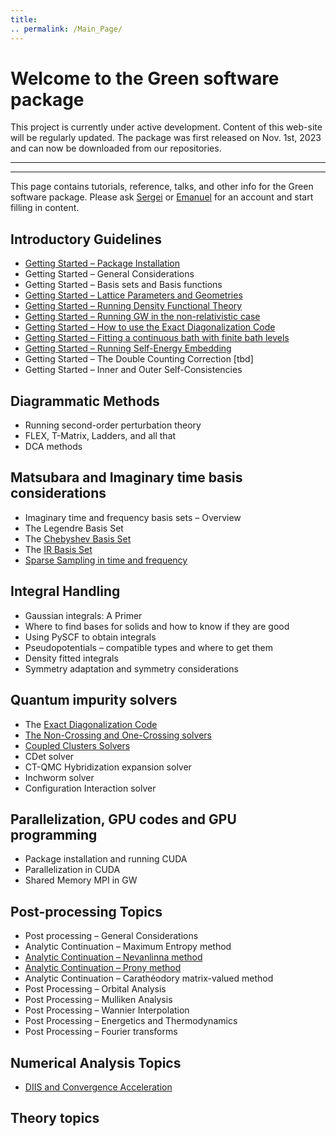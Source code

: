 ```yaml
---
title: 
.. permalink: /Main_Page/
---
```


# Welcome to the Green software package

This project is currently under active development. Content of this web-site will be
regularly updated. The package was first released on Nov. 1st, 2023 and can now be downloaded from our repositories.

<hr>
<hr>

This page contains tutorials, reference, talks, and other info for the
Green software package. Please ask [Sergei](mailto:siskakov@umich.edu)
or [Emanuel](Mailto:egull@umich.edu) for an account and start filling in
content.

## Introductory Guidelines

-   [Getting Started – Package
    Installation](/user-guide/installation "wikilink")
-   Getting Started – General Considerations
-   Getting Started – Basis sets and Basis functions
-   [Getting Started – Lattice Parameters and
    Geometries](/user-guide/getting-started/lattice_parameters_and_geometries "wikilink")
-   [Getting Started – Running Density Functional
    Theory](/legacy/running_density_functional_theory "wikilink")
-   [Getting Started – Running GW in the non-relativistic
    case](/legacy/running_gw_in_the_non-relativistic_case "wikilink")
-   [Getting Started – How to use the Exact Diagonalization
    Code](/legacy/how_to_use_the_exact_diagonalization_code "wikilink")
-   [Getting Started – Fitting a continuous bath with finite bath
    levels](/legacy/fitting_a_continuous_bath_with_finite_bath_levels "wikilink")
-   [Getting Started – Running Self-Energy
    Embedding](/legacy/running_self-energy_embedding "wikilink")
-   Getting Started – The Double Counting Correction \[tbd\]
-   Getting Started – Inner and Outer Self-Consistencies

## Diagrammatic Methods

-   Running second-order perturbation theory
-   FLEX, T-Matrix, Ladders, and all that
-   DCA methods

## Matsubara and Imaginary time basis considerations

-   Imaginary time and frequency basis sets – Overview
-   The Legendre Basis Set
-   The [Chebyshev Basis Set](/tutorials/matsubara-and-imaginary-time/chebyshev_basis_set "wikilink")
-   The [IR Basis Set](/tutorials/matsubara-and-imaginary-time/ir_basis_set "wikilink")
-   [Sparse Sampling in time and
    frequency](/tutorials/matsubara-and-imaginary-time/sparse_sampling_in_time_and_frequency "wikilink")

## Integral Handling

-   Gaussian integrals: A Primer
-   Where to find bases for solids and how to know if they are good
-   Using PySCF to obtain integrals
-   Pseudopotentials – compatible types and where to get them
-   Density fitted integrals
-   Symmetry adaptation and symmetry considerations

## Quantum impurity solvers

-   The [Exact Diagonalization
    Code](/legacy/how_to_use_the_exact_diagonalization_code "wikilink")
-   [The Non-Crossing and One-Crossing
    solvers](/tutorials/solvers/the_non-crossing_and_one-crossing_solvers "wikilink")
-   [Coupled Clusters Solvers](/tutorials/solvers/coupled_clusters_solvers "wikilink")
-   CDet solver
-   CT-QMC Hybridization expansion solver
-   Inchworm solver
-   Configuration Interaction solver

## Parallelization, GPU codes and GPU programming

-   Package installation and running CUDA
-   Parallelization in CUDA
-   Shared Memory MPI in GW

## Post-processing Topics

-   Post processing – General Considerations
-   Analytic Continuation – Maximum Entropy method
-   [Analytic Continuation – Nevanlinna
    method](/tutorials/analytic_continuation_nevanlinna_method "wikilink")
-   [Analytic Continuation – Prony
    method](/tutorials/analytic_continuation_prony_method "wikilink")
-   Analytic Continuation – Carathéodory matrix-valued method
-   Post Processing – Orbital Analysis
-   Post Processing – Mulliken Analysis
-   Post Processing – Wannier Interpolation
-   Post Processing – Energetics and Thermodynamics
-   Post Processing – Fourier transforms

## Numerical Analysis Topics

-   [DIIS and Convergence
    Acceleration](/tutorials/diis_and_convergence_acceleration "wikilink")

## Theory topics
